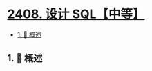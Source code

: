 # [2408. 设计 SQL【中等】](https://github.com/Tdahuyou/TNotes.leetcode/tree/main/notes/2408.%20%E8%AE%BE%E8%AE%A1%20SQL%E3%80%90%E4%B8%AD%E7%AD%89%E3%80%91)

<!-- region:toc -->

- [1. 📝 概述](#1--概述)

<!-- endregion:toc -->

## 1. 📝 概述
